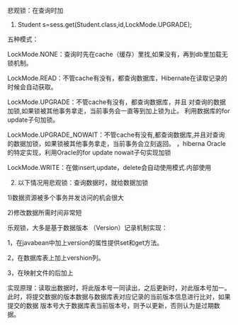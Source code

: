 悲观锁：在查询时加
1. Student s=sess.get(Student.class,id,LockMode.UPGRADE);
五种模式：
LockMode.NONE：查询时先在cache（缓存）里找,如果没有，再到db里加载无锁机制。
LockMode.READ：不管cache有没有，都查询数据库，Hibernate在读取记录的时候会自动获取。
LockMode.UPGRADE：不管cache有没有，都查询数据库，并且 对查询的数据加锁,如果锁被其他事务拿走，当前事务会一直等到加上锁为止。 利用数据库的for update子句加锁。
LockMode.UPGRADE_NOWAIT：不管cache有没有,都查询数据库,并且对查询的数据加锁，如果锁被其他事务拿走，当前事务会立刻返回。	，hiberna Oracle的特定实现，利用Oracle的for update nowait子句实现加锁              
LockMode.WRITE：在做insert,update，delete会自动使用模式.内部使用
2. 以下情况用悲观锁：查询数据时，就给数据加锁
1)数据资源被多个事务并发访问的机会很大
2)修改数据所需时间非常短  
乐观锁，大多是基于数据版本 （Version）记录机制实现：
1，在javabean中加上version的属性提供set和get方法。
2，在数据库表上加上vershion列。
3，在映射文件的<id></id>后加上<version>
<version name=”version” column=”version”/>
实现原理：读取出数据时，将此版本号一同读出，之后更新时，对此版本号加一。此时，将提交数据的版本数据与数据库表对应记录的当前版本信息进行比对，如果提交的数据 版本号大于数据库表当前版本号，则予以更新，否则认为是过期数据。